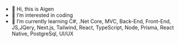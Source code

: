 - 👋 Hi, this is Aigen
- 👀 I’m interested in coding
- 🌱 I’m currently learning C#, .Net Core, MVC, Back-End, Front-End, JS,JQery, Next.js, Tailwind, React, TypeScript, Node, Prisma, React Native, PostgreSql, UI/UX



<!---
AigennA/AigennA is a ✨ special ✨ repository because its `README.md` (this file) appears on your GitHub profile.
You can click the Preview link to take a look at your changes.
--->

